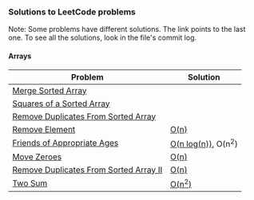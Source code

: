 ### Solutions to LeetCode problems

Note: Some problems have different solutions. The link points to the last one. To see all the solutions, look in the file's commit log.

#### Arrays
|Problem|Solution|
|-----|----|
|[Merge Sorted Array]||
|[Squares of a Sorted Array]||
|[Remove Duplicates From Sorted Array]||
|[Remove Element]|[O(n)](src/RemoveElement.java)|
|[Friends of Appropriate Ages]|[O(n log(n))](src/FriendsOfAppropriateAges.java), O(n<sup>2</sup>)|
|[Move Zeroes]|[O(n)](src/MoveZeroes.java)|
|[Remove Duplicates From Sorted Array II]|[O(n)](src/RemoveDuplicatesFromSortedArrayII.java)|
|[Two Sum]|[O(n<sup>2</sup>)](src/TwoSum.java)|




<!-- Links to LeetCode Problems -->
[Merge Sorted Array]: https://leetcode.com/problems/merge-sorted-array/
[Squares of a Sorted Array]: https://leetcode.com/problems/squares-of-a-sorted-array/
[Remove Duplicates From Sorted Array]: https://leetcode.com/problems/remove-duplicates-from-sorted-array/
[Remove Element]: https://leetcode.com/problems/remove-element/
[Friends of Appropriate Ages]: https://leetcode.com/problems/friends-of-appropriate-ages/
[Move Zeroes]: https://leetcode.com/problems/move-zeroes/
[Remove Duplicates From Sorted Array II]: https://leetcode.com/problems/remove-duplicates-from-sorted-array-ii
[Two Sum]: https://leetcode.com/problems/two-sum/
